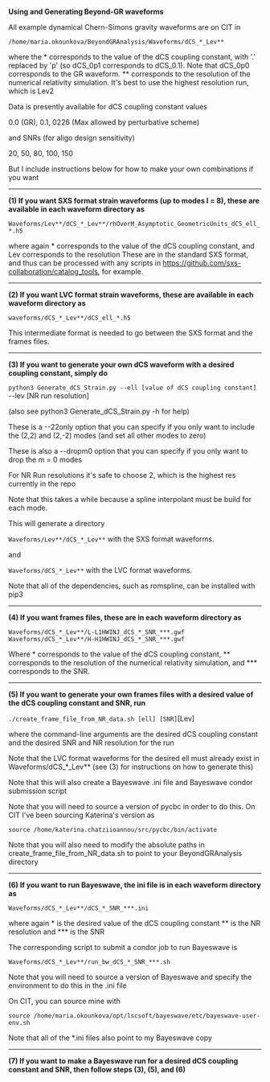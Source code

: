 **Using and Generating Beyond-GR waveforms**

All example dynamical Chern-Simons gravity waveforms are on CIT in 

`/home/maria.okounkova/BeyondGRAnalysis/Waveforms/dCS_*_Lev**`

where the * corresponds to the value of the dCS coupling constant, 
with '.' replaced by 'p' (so dCS_0p1 corresponds to dCS_0.1). Note that
dCS_0p0 corresponds to the GR waveform. ** corresponds to the 
resolution of the numerical relativity simulation. It's best
to use the highest resolution run, which is Lev2

Data is presently available for dCS coupling constant values

0.0 (GR), 0.1, 0226 (Max allowed by perturbative scheme)

and SNRs (for aligo design sensitivity)

20, 50, 80, 100, 150

But I include instructions below for how to make your own combinations
if you want

----------------------------------------------

**(1) If you want SXS format strain waveforms (up to modes l = 8), 
these are available in each waveform directory as**

`Waveforms/Lev**/dCS_*_Lev**/rhOverM_Asymptotic_GeometricUnits_dCS_ell_*.h5`

where again * corresponds to the value of the dCS coupling constant, 
and Lev corresponds to the resolution
These are in the standard SXS format, and thus can be processed with
any scripts in https://github.com/sxs-collaboration/catalog_tools, 
for example.

----------------------------------------------

**(2) If you want LVC format strain waveforms, these are available in 
each waveform directory as**

`waveforms/dCS_*_Lev**/dCS_ell_*.h5`

This intermediate format is needed to go between the SXS format
and the frames files. 

----------------------------------------------

**(3) If you want to generate your own dCS waveform with a 
desired coupling constant, simply do**

`python3 Generate_dCS_Strain.py --ell [value of dCS coupling constant]`
                                --lev [NR run resolution]

(also see python3 Generate_dCS_Strain.py -h for help)

These is a --22only option that you can specify if you only want
to include the (2,2) and (2,-2) modes (and set all other modes to zero)

These is also a --dropm0 option that you can specify if you only want
to drop the m = 0 modes

For NR Run resolutions it's safe to choose 2, which is the highest res currently
in the repo

Note that this takes a while because a spline interpolant must be
build for each mode.

This will generate a directory

`Waveforms/Lev**/dCS_*_Lev**` with the SXS format waveforms. 

and 

`Waveforms/dCS_*_Lev**` with the LVC format waveforms. 

Note that all of the dependencies, such as romspline, can be 
installed with pip3

----------------------------------------------

**(4) If you want frames files, these are in each waveform directory as**

`Waveforms/dCS_*_Lev**/L-L1HWINJ_dCS_*_SNR_***.gwf`
`Waveforms/dCS_*_Lev**/H-H1HWINJ_dCS_*_SNR_***.gwf`

Where * corresponds to the value of the dCS coupling constant, 
** corresponds to the resolution of the numerical relativity
simulation, and *** corresponds to the SNR. 

----------------------------------------------

**(5) If you want to generate your own frames files with a desired
value of the dCS coupling constant and SNR, run**

`./create_frame_file_from_NR_data.sh [ell] [SNR]`[Lev]

where the command-line arguments are the desired dCS 
coupling constant and the desired SNR and NR resolution
for the run 

Note that the LVC format waveforms for the desired ell must
already exist in Waveforms/dCS_*_Lev** (see (3) for instructions 
on how to generate this)

Note that this will also create a Bayeswave .ini file
and Bayeswave condor submission script

Note that you will need to source a version of pycbc in 
order to do this. On CIT I've been sourcing Katerina's 
version as

`source /home/katerina.chatziioannou/src/pycbc/bin/activate`

Note that you will also need to modify the absolute paths
in create_frame_file_from_NR_data.sh to point to your
BeyondGRAnalysis directory

----------------------------------------------

**(6) If you want to run Bayeswave, the ini file is in each
waveform directory as**

`Waveforms/dCS_*_Lev**/dCS_*_SNR_***.ini`

where again * is the desired value of the dCS coupling constant
** is the NR resolution and *** is the SNR

The corresponding script to submit a condor job to run Bayeswave is

`Waveforms/dCS_*_Lev**/run_bw_dCS_*_SNR_***.sh`

Note that you will need to source a version of Bayeswave and specify
the environment to do this in the .ini file

On CIT, you can source mine with 

`source /home/maria.okounkova/opt/lscsoft/bayeswave/etc/bayeswave-user-env.sh`

Note that all of the *.ini files also point to my Bayeswave copy

----------------------------------------------

**(7) If you want to make a Bayeswave run for a desired dCS coupling constant
and SNR, then follow steps (3), (5), and (6)**


